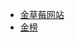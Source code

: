 * [金草莓网站](https://goldberries.net/)
* [金榜](https://docs.google.com/spreadsheets/u/1/d/1v0yhceinMGr5alNekOxEkYCxXcYUsbtzMRVMezxbcVY/edit)